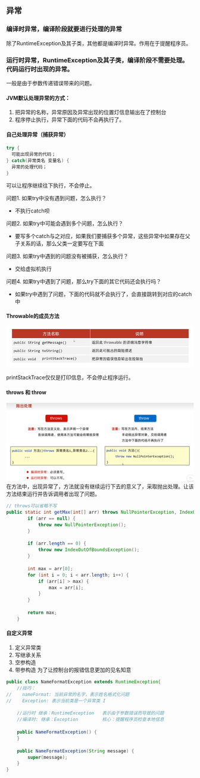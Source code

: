 ## 异常

### 编译时异常，编译阶段就要进行处理的异常
除了RuntimeException及其子类，其他都是编译时异常。作用在于提醒程序员。

### 运行时异常，RuntimeException及其子类，编译阶段不需要处理。代码运行时出现的异常。

一般是由于参数传递错误带来的问题。

#### JVM默认处理异常的方式：
1. 把异常的名称，异常原因及异常出现的位置灯信息输出在了控制台
2. 程序停止执行，异常下面的代码不会再执行了。

#### 自己处理异常（捕获异常）
```java 
try {
  可能出现异常的代码；
} catch(异常类名 变量名) {
  异常的处理代码；
}
```
可以让程序继续往下执行，不会停止。

问题1. 如果try中没有遇到问题，怎么执行？
  - 不执行catch呗


问题2. 如果try中可能会遇到多个问题，怎么执行？
  - 要写多个catch与之对应，如果我们要捕获多个异常，这些异常中如果存在父子关系的话，那么父类一定要写在下面


问题3. 如果try中遇到的问题没有被捕获，怎么执行？
  - 交给虚拟机执行

问题4. 如果try中遇到了问题，那么try下面的其它代码还会执行吗？
  - 如果try中遇到了问题，下面的代码就不会执行了，会直接跳转到对应的catch中


#### Throwable的成员方法

![alt text](img2/image-2.png)

printStackTrace仅仅是打印信息，不会停止程序运行。

#### throws 和 throw

![alt text](img2/image-3.png)
在方法中，出现异常了，方法就没有继续运行下去的意义了，采取抛出处理。让该方法结束运行并告诉调用者出现了问题。

```java
// throws可以省略不写
public static int getMax(int[] arr) throws NullPointerException, IndexOutOfBoundsException{
        if (arr == null) {
            throw new NullPointerException();
        }

        if (arr.length == 0) {
            throw new IndexOutOfBoundsException();
        }

        int max = arr[0];
        for (int i = 0; i < arr.length; i++) {
            if (arr[i] > max) {
                max = arr[i];
            }
        }

        return max;
    }

```

#### 自定义异常
1. 定义异常类
2. 写继承关系
3. 空参构造
4. 带参构造
为了让控制台的报错信息更加的见名知意

```java
public class NameFormatException extends RuntimeException{
    //技巧：
//    nameFormat: 当前异常的名字，表示姓名格式化问题
//    Exception: 表示当前类是一个异常类 I

    //运行时 继承：RuntimeException   表示由于参数错误而导致的问题
    //编译时: 继承：Exception         核心：提醒程序员检查本地信息

    public NameFormatException() {
    }

    public NameFormatException(String message) {
        super(message);
    }
}
```